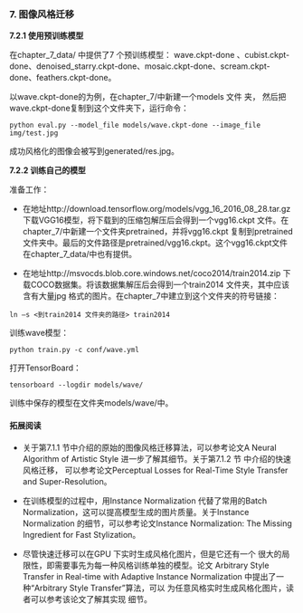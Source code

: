 ### 7. 图像风格迁移

**7.2.1 使用预训练模型**

在chapter_7_data/ 中提供了7 个预训练模型： wave.ckpt-done 、cubist.ckpt-done、denoised_starry.ckpt-done、mosaic.ckpt-done、scream.ckpt-done、feathers.ckpt-done。

以wave.ckpt-done的为例，在chapter_7/中新建一个models 文件
夹， 然后把wave.ckpt-done复制到这个文件夹下，运行命令：
```
python eval.py --model_file models/wave.ckpt-done --image_file img/test.jpg
```

成功风格化的图像会被写到generated/res.jpg。

**7.2.2 训练自己的模型**

准备工作：

- 在地址http://download.tensorflow.org/models/vgg_16_2016_08_28.tar.gz 下载VGG16模型，将下载到的压缩包解压后会得到一个vgg16.ckpt 文件。在chapter_7/中新建一个文件夹pretrained，并将vgg16.ckpt 复制到pretrained 文件夹中。最后的文件路径是pretrained/vgg16.ckpt。这个vgg16.ckpt文件在chapter_7_data/中也有提供。

- 在地址http://msvocds.blob.core.windows.net/coco2014/train2014.zip 下载COCO数据集。将该数据集解压后会得到一个train2014 文件夹，其中应该含有大量jpg 格式的图片。在chapter_7中建立到这个文件夹的符号链接：
```
ln –s <到train2014 文件夹的路径> train2014
```

训练wave模型：
```
python train.py -c conf/wave.yml
```

打开TensorBoard：
```
tensorboard --logdir models/wave/
```

训练中保存的模型在文件夹models/wave/中。

#### 拓展阅读

- 关于第7.1.1 节中介绍的原始的图像风格迁移算法，可以参考论文A Neural Algorithm of Artistic Style 进一步了解其细节。关于第7.1.2 节 中介绍的快速风格迁移， 可以参考论文Perceptual Losses for Real-Time Style Transfer and Super-Resolution。

- 在训练模型的过程中，用Instance Normalization 代替了常用的Batch Normalization，这可以提高模型生成的图片质量。关于Instance Normalization 的细节，可以参考论文Instance Normalization: The Missing Ingredient for Fast Stylization。

- 尽管快速迁移可以在GPU 下实时生成风格化图片，但是它还有一个 很大的局限性，即需要事先为每一种风格训练单独的模型。论文 Arbitrary Style Transfer in Real-time with Adaptive Instance Normalization 中提出了一种“Arbitrary Style Transfer”算法，可以 为任意风格实时生成风格化图片，读者可以参考该论文了解其实现 细节。
